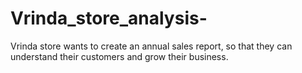 # Vrinda_store_analysis-
Vrinda store wants to create an annual sales report, so that they can understand their customers and grow their business.
